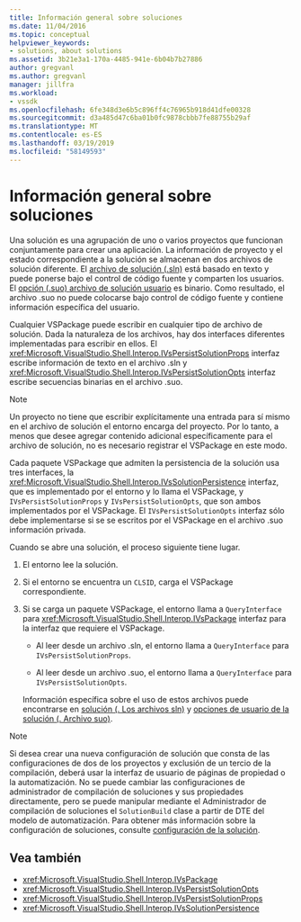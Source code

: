 ```yaml
---
title: Información general sobre soluciones
ms.date: 11/04/2016
ms.topic: conceptual
helpviewer_keywords:
- solutions, about solutions
ms.assetid: 3b21e3a1-170a-4485-941e-6b04b7b27886
author: gregvanl
ms.author: gregvanl
manager: jillfra
ms.workload:
- vssdk
ms.openlocfilehash: 6fe348d3e6b5c896ff4c76965b918d41dfe00328
ms.sourcegitcommit: d3a485d47c6ba01b0fc9878cbbb7fe88755b29af
ms.translationtype: MT
ms.contentlocale: es-ES
ms.lasthandoff: 03/19/2019
ms.locfileid: "58149593"
---
```

# <a name="solutions-overview"></a>Información general sobre soluciones

Una solución es una agrupación de uno o varios proyectos que funcionan conjuntamente para crear una aplicación. La información de proyecto y el estado correspondiente a la solución se almacenan en dos archivos de solución diferente. El [archivo de solución (.sln)](solution-dot-sln-file.md) está basado en texto y puede ponerse bajo el control de código fuente y comparten los usuarios. El [opción (.suo) archivo de solución usuario](solution-user-options-dot-suo-file.md) es binario. Como resultado, el archivo .suo no puede colocarse bajo control de código fuente y contiene información específica del usuario.

Cualquier VSPackage puede escribir en cualquier tipo de archivo de solución. Dada la naturaleza de los archivos, hay dos interfaces diferentes implementadas para escribir en ellos. El <xref:Microsoft.VisualStudio.Shell.Interop.IVsPersistSolutionProps> interfaz escribe información de texto en el archivo .sln y <xref:Microsoft.VisualStudio.Shell.Interop.IVsPersistSolutionOpts> interfaz escribe secuencias binarias en el archivo .suo.

> [!NOTE]
> Un proyecto no tiene que escribir explícitamente una entrada para sí mismo en el archivo de solución el entorno encarga del proyecto. Por lo tanto, a menos que desee agregar contenido adicional específicamente para el archivo de solución, no es necesario registrar el VSPackage en este modo.

Cada paquete VSPackage que admiten la persistencia de la solución usa tres interfaces, la <xref:Microsoft.VisualStudio.Shell.Interop.IVsSolutionPersistence> interfaz, que es implementado por el entorno y lo llama el VSPackage, y `IVsPersistSolutionProps` y `IVsPersistSolutionOpts`, que son ambos implementados por el VSPackage. El `IVsPersistSolutionOpts` interfaz sólo debe implementarse si se se escritos por el VSPackage en el archivo .suo información privada.

Cuando se abre una solución, el proceso siguiente tiene lugar.

1. El entorno lee la solución.

2. Si el entorno se encuentra un `CLSID`, carga el VSPackage correspondiente.

3. Si se carga un paquete VSPackage, el entorno llama a `QueryInterface` para <xref:Microsoft.VisualStudio.Shell.Interop.IVsPackage> interfaz para la interfaz que requiere el VSPackage.

   - Al leer desde un archivo .sln, el entorno llama a `QueryInterface` para `IVsPersistSolutionProps`.

   - Al leer desde un archivo .suo, el entorno llama a `QueryInterface` para `IVsPersistSolutionOpts`.

   Información específica sobre el uso de estos archivos puede encontrarse en [solución (. Los archivos sln)](../../extensibility/internals/solution-dot-sln-file.md) y [opciones de usuario de la solución (. Archivo suo)](../../extensibility/internals/solution-user-options-dot-suo-file.md).

> [!NOTE]
> Si desea crear una nueva configuración de solución que consta de las configuraciones de dos de los proyectos y exclusión de un tercio de la compilación, deberá usar la interfaz de usuario de páginas de propiedad o la automatización. No se puede cambiar las configuraciones de administrador de compilación de soluciones y sus propiedades directamente, pero se puede manipular mediante el Administrador de compilación de soluciones el `SolutionBuild` clase a partir de DTE del modelo de automatización. Para obtener más información sobre la configuración de soluciones, consulte [configuración de la solución](../../extensibility/internals/solution-configuration.md).

## <a name="see-also"></a>Vea también

- <xref:Microsoft.VisualStudio.Shell.Interop.IVsPackage>
- <xref:Microsoft.VisualStudio.Shell.Interop.IVsPersistSolutionOpts>
- <xref:Microsoft.VisualStudio.Shell.Interop.IVsPersistSolutionProps>
- <xref:Microsoft.VisualStudio.Shell.Interop.IVsSolutionPersistence>